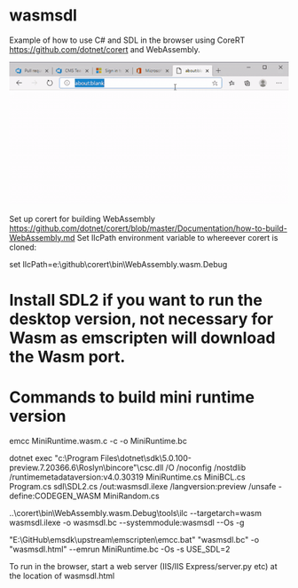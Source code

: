 # wasmsdl

Example of how to use C# and SDL in the browser using CoreRT https://github.com/dotnet/corert and WebAssembly.

![C# fire effect in the browser](wasmfire.gif)

Set up corert for building WebAssembly https://github.com/dotnet/corert/blob/master/Documentation/how-to-build-WebAssembly.md
Set IlcPath environment variable to whereever corert is cloned:

set IlcPath=e:\github\corert\bin\WebAssembly.wasm.Debug

# Install SDL2 if you want to run the desktop version, not necessary for Wasm as emscripten will download the Wasm port.

# Commands to build mini runtime version

emcc MiniRuntime.wasm.c -c -o MiniRuntime.bc 

dotnet exec "c:\Program Files\dotnet\sdk\5.0.100-preview.7.20366.6\Roslyn\bincore"\csc.dll /O /noconfig /nostdlib /runtimemetadataversion:v4.0.30319 MiniRuntime.cs MiniBCL.cs Program.cs sdl\SDL2.cs /out:wasmsdl.ilexe /langversion:preview /unsafe -define:CODEGEN_WASM MiniRandom.cs

..\corert\bin\WebAssembly.wasm.Debug\tools\ilc --targetarch=wasm wasmsdl.ilexe -o wasmsdl.bc --systemmodule:wasmsdl --Os -g

"E:\GitHub\emsdk\upstream\emscripten\emcc.bat" "wasmsdl.bc" -o "wasmsdl.html" --emrun MiniRuntime.bc -Os -s USE_SDL=2


To run in the browser, start a web server (IIS/IIS Express/server.py etc) at the location of wasmsdl.html
